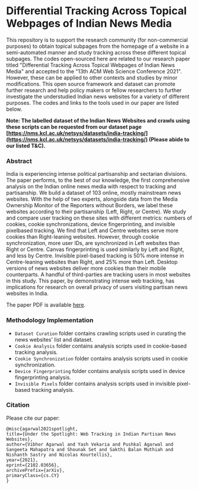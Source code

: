 # Differential Tracking Across Topical Webpages of Indian News Media

This repository is to support the research community (for non-commercial purposes) to obtain topical subpages from the homepage of a website in a semi-automated manner and study tracking across these different topical subpages. The codes open-sourced here are related to our research paper titled "Differential Tracking Across Topical Webpages of Indian News Media" and accepted to the "13th ACM Web Science Conference 2021". However, these can be applied to other contexts and studies by minor modifications. 
This open source framework and dataset can promote further research and help policy makers or fellow researchers to further investigate the understudied Indian news websites for a variety of different purposes. The codes and links to the tools used in our paper are listed below.

**Note: The labelled dataset of the Indian News Websites and crawls using these scripts can be requested from our dataset page [https://nms.kcl.ac.uk/netsys/datasets/india-tracking/](https://nms.kcl.ac.uk/netsys/datasets/india-tracking/) (Please abide to our listed T&C).**

### Abstract
India is experiencing intense political partisanship and sectarian divisions. The paper performs, to the best of our knowledge, the first comprehensive analysis on the Indian online news media with respect to tracking and partisanship. We build a dataset of 103 online, mostly mainstream news websites. With the help of two experts, alongside data from the Media Ownership Monitor of the Reporters without Borders, we label these websites according to their partisanship (Left, Right, or Centre). We study and compare user tracking on these sites with different metrics: numbers of cookies, cookie synchronizations, device fingerprinting, and invisible pixelbased tracking. We find that Left and Centre websites serve more cookies than Right-leaning websites. However, through cookie synchronization, more user IDs, are synchronized in Left websites than Right or Centre. Canvas fingerprinting is used similarly by Left and Right, and less by Centre. Invisible pixel-based tracking is 50% more intense in Centre-leaning websites than Right, and 25% more than Left. Desktop versions of news websites deliver more cookies than their mobile counterparts. A handful of third-parties are tracking users in most websites in this study. This paper, by demonstrating intense web tracking, has implications for research on overall privacy of users visiting partisan news websites in India.

The paper PDF is available [here](https://arxiv.org/pdf/2102.03656.pdf).

### Methodology Implementation
* `Dataset Curation` folder contains crawling scripts used in curating the news websites' list and dataset.
* `Cookie Analysis` folder contains analysis scripts used in cookie-based tracking analysis.
* `Cookie Synchronization` folder contains analysis scripts used in cookie synchronization.
* `Device Fingerprinting` folder contains analysis scripts used in device fingerprinting analysis.
* `Invisible Pixels` folder contains analysis scripts used in invisible pixel-based tracking analysis.

### Citation
Please cite our paper:
```
@misc{agarwal2021spotlight,
title={Under the Spotlight: Web Tracking in Indian Partisan News Websites}, 
author={Vibhor Agarwal and Yash Vekaria and Pushkal Agarwal and Sangeeta Mahapatra and Shounak Set and Sakthi Balan Muthiah and Nishanth Sastry and Nicolas Kourtellis},
year={2021},
eprint={2102.03656},
archivePrefix={arXiv},
primaryClass={cs.CY}
}
```
